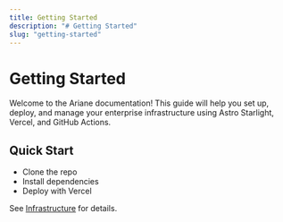 ```yaml
---
title: Getting Started
description: "# Getting Started"
slug: "getting-started"
---
```




# Getting Started

Welcome to the Ariane documentation! This guide will help you set up, deploy, and manage your enterprise infrastructure using Astro Starlight, Vercel, and GitHub Actions.

## Quick Start

- Clone the repo
- Install dependencies
- Deploy with Vercel

See [Infrastructure](../infrastructure) for details.
